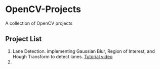 # OpenCV-Projects
A collection of OpenCV projects

## Project List
1. Lane Detection. implementing Gaussian Blur, Region of Interest, and Hough Transform to detect lanes. [Tutorial video](https://www.youtube.com/watch?v=eLTLtUVuuy4)
2. 
